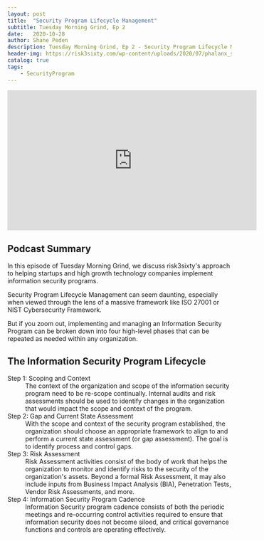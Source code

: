 ```yaml
---
layout: post
title:  "Security Program Lifecycle Management"
subtitle: Tuesday Morning Grind, Ep 2
date:   2020-10-28
author: Shane Peden
description: Tuesday Morning Grind, Ep 2 - Security Program Lifecycle Management.
header-img: https://risk3sixty.com/wp-content/uploads/2020/07/phalanx_shield_bg.jpg
catalog: true
tags:
    - SecurityProgram
---
```


<iframe width="560" height="315" src="https://www.youtube.com/embed/LIUUWHnQ1Oc" frameborder="0" allow="accelerometer; autoplay; clipboard-write; encrypted-media; gyroscope; picture-in-picture" allowfullscreen></iframe>

## Podcast Summary

<p class="intro">In this episode of Tuesday Morning Grind, we discuss risk3sixty's approach to helping startups and high growth technology companies implement information security programs.</p>

Security Program Lifecycle Management can seem daunting, especially when viewed through the lens of a massive framework like ISO 27001 or NIST Cybersecurity Framework.

But if you zoom out, implementing and managing an Information Security Program can be broken down into four high-level phases that can be repeated as needed within any organization. 


## The Information Security Program Lifecycle
<dl>
  <dt>Step 1: Scoping and Context</dt>
  <dd>The context of the organization and scope of the information security program need to be re-scope continually. Internal audits and risk assessments should be used to identify changes in the organization that would impact the scope and context of the program.</dd>
  
  <dt>Step 2: Gap and Current State Assessment</dt>
  <dd>With the scope and context of the security program established, the organization should choose an appropriate framework to align to and perform a current state assessment (or gap assessment). The goal is to identify process and control gaps.</dd>
  
  <dt>Step 3: Risk Assessment</dt>
  <dd>Risk Assessment activities consist of the body of work that helps the organization to monitor and identify risks to the security of the organization's assets. Beyond a formal Risk Assessment, it may also include inputs from Business Impact Analysis (BIA), Penetration Tests, Vendor Risk Assessments, and more.</dd>
  
  <dt>Step 4: Information Security Program Cadence</dt>
  <dd>Information Security program cadence consists of both the periodic meetings and re-occurring control activities required to ensure that information security does not become siloed, and critical governance functions and controls are operating effectively.</dd>
</dl>



